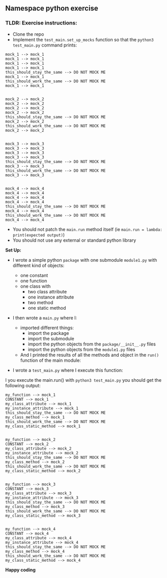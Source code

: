 ## Namespace python exercise

### TLDR: Exercise instructions:
- Clone the repo
- Implement the `test_main.set_up_mocks` function so that the `python3 test_main.py` command prints:

```
mock_1 --> mock_1
mock_1 --> mock_1
mock_1 --> mock_1
mock_1 --> mock_1
this_should_stay_the_same --> DO NOT MOCK ME
mock_1 --> mock_1
this_should_work_the_same --> DO NOT MOCK ME
mock_1 --> mock_1


mock_2 --> mock_2
mock_2 --> mock_2
mock_2 --> mock_2
mock_2 --> mock_2
this_should_stay_the_same --> DO NOT MOCK ME
mock_2 --> mock_2
this_should_work_the_same --> DO NOT MOCK ME
mock_2 --> mock_2


mock_3 --> mock_3
mock_3 --> mock_3
mock_3 --> mock_3
mock_3 --> mock_3
this_should_stay_the_same --> DO NOT MOCK ME
mock_3 --> mock_3
this_should_work_the_same --> DO NOT MOCK ME
mock_3 --> mock_3


mock_4 --> mock_4
mock_4 --> mock_4
mock_4 --> mock_4
mock_4 --> mock_4
this_should_stay_the_same --> DO NOT MOCK ME
mock_4 --> mock_4
this_should_work_the_same --> DO NOT MOCK ME
mock_4 --> mock_4

```
- You should not patch the `main.run` method itself (ie `main.run = lambda: print(expected output)`)
- You should not use any external or standard python library

**Set Up:**
- I wrote a simple python `package` with one submodule `module1.py`  with different kind of objects:
    - one constant
    - one function
    - one class with
       - two class attribute
       - one instance attribute
       - two method
       - one static method

- I then wrote a `main.py` where I:
   - imported different things:
      - import the package
      - import the submodule
      - import the python objects from the `package/__init__.py` files
      - import the python objects from the `module1.py` files
   - And I printed the results of all the methods and object in the `run()` function of the main module:

- I wrote a `test_main.py` where I execute this function:

I you execute the main.run() with `python3 test_main.py`  you should get the following output:

```
my_function --> mock_1
CONSTANT --> mock_1
my_class_attribute --> mock_1
my_instance_attribute --> mock_1
this_should_stay_the_same --> DO NOT MOCK ME
my_class_method --> mock_1
this_should_work_the_same --> DO NOT MOCK ME
my_class_static_method --> mock_1


my_function --> mock_2
CONSTANT --> mock_2
my_class_attribute --> mock_2
my_instance_attribute --> mock_2
this_should_stay_the_same --> DO NOT MOCK ME
my_class_method --> mock_2
this_should_work_the_same --> DO NOT MOCK ME
my_class_static_method --> mock_2


my_function --> mock_3
CONSTANT --> mock_3
my_class_attribute --> mock_3
my_instance_attribute --> mock_3
this_should_stay_the_same --> DO NOT MOCK ME
my_class_method --> mock_3
this_should_work_the_same --> DO NOT MOCK ME
my_class_static_method --> mock_3


my_function --> mock_4
CONSTANT --> mock_4
my_class_attribute --> mock_4
my_instance_attribute --> mock_4
this_should_stay_the_same --> DO NOT MOCK ME
my_class_method --> mock_4
this_should_work_the_same --> DO NOT MOCK ME
my_class_static_method --> mock_4

```

**Happy coding**
